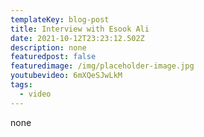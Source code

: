 ```yaml
---
templateKey: blog-post
title: Interview with Esook Ali
date: 2021-10-12T23:23:12.502Z
description: none
featuredpost: false
featuredimage: /img/placeholder-image.jpg
youtubevideo: 6mXQeSJwLkM
tags:
  - video
---
```

none